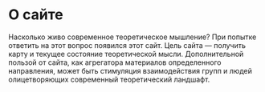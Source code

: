 # О сайте

Насколько живо современное теоретическое мышление? При попытке ответить на этот вопрос появился этот сайт. Цель сайта — получить карту и текущее состояние теоретической мысли. Дополнительной пользой от сайта, как агрегатора материалов определенного направления, может быть стимуляция взаимодействия групп и людей олицетворяющих современный теоретический ландшафт.